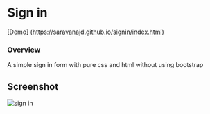 # Sign in

[Demo] (https://saravanajd.github.io/signin/index.html)

### Overview ###
A simple sign in form with pure css and html without using bootstrap

## Screenshot

![sign in](https://user-images.githubusercontent.com/19513970/43907826-078286b4-9c14-11e8-8e76-ae648e8cbfca.png)
